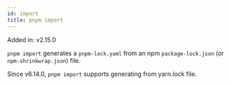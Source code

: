 ```yaml
---
id: import
title: pnpm import
---
```


Added in: v2.15.0

`pnpm import` generates a `pnpm-lock.yaml` from an npm `package-lock.json` (or
`npm-shrinkwrap.json`) file.

Since v6.14.0, `pnpm import` supports generating from yarn.lock file.
